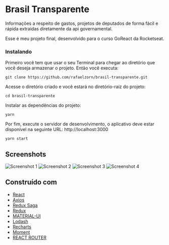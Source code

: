 # Brasil Transparente

Informações a respeito de gastos, projetos de deputados de forma fácil e rápida extraidas diretamente da api governamental.

Esse é meu projeto final, desenvolvido para o curso GoReact da Rocketseat.

### Instalando

Primeiro você tem que usar o seu Terminal para chegar ao diretório que você deseja armazenar o projeto. Então você executa:

```
git clone https://github.com/rafaelzorn/brasil-transparente.git
```

Acesse o diretório criado e você estará no diretório-raiz do projeto:

```
cd brasil-transparente
```

Instalar as dependências do projeto:

```
yarn
```

Por fim, execute o servidor de desenvolvimento, o aplicativo deve estar disponível na seguinte URL: http://localhost:3000

```
yarn start
```

## Screenshots

![Screenshot 1](https://image.ibb.co/jSUY2z/imagem_1.png)
![Screenshot 2](https://image.ibb.co/juWdvq/image.png)
![Screenshot 3](https://image.ibb.co/fVcsvK/imagem_3.png)
![Screenshot 4](https://image.ibb.co/mQffG9/imagem_4.png)

## Construído com

-   [React](https://reactjs.org)
-   [Axios](https://github.com/axios/axios)
-   [Redux Saga](https://redux-saga.js.org)
-   [Redux](https://redux.js.org)
-   [MATERIAL-UI](https://material-ui.com)
-   [Lodash](https://lodash.com)
-   [Recharts](http://recharts.org)
-   [Moment](https://momentjs.com)
-   [REACT ROUTER](https://reacttraining.com/react-router/web/guides/philosophy)
